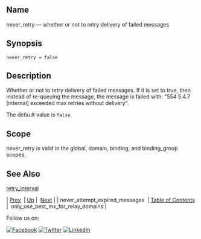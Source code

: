 <a name="conf.ref.never_retry"></a>
## Name

never_retry — whether or not to retry delivery of failed messages

## Synopsis

`never_retry = false`

<a name="idp25635520"></a>
## Description

Whether or not to retry delivery of failed messages. If it is set to true, then instead of re-queuing the message, the message is failed with: "554 5.4.7 [internal] exceeded max retries without delivery".

The default value is `false`.

<a name="idp25638448"></a>
## Scope

never_retry is valid in the global, domain, binding, and binding_group scopes.

<a name="idp25640320"></a>
## See Also

[retry_interval](conf.ref.retry_interval.php "retry_interval")

| [Prev](conf.ref.never_attempt_expired_messages.php)  | [Up](config.options.ref.php) |  [Next](conf.ref.only_use_best_mx_for_relay_domains.php) |
| never_attempt_expired_messages  | [Table of Contents](index.php) |  only_use_best_mx_for_relay_domains |

Follow us on:

[![Facebook](https://support.messagesystems.com/images/icon-facebook.png)](http://www.facebook.com/messagesystems) [![Twitter](https://support.messagesystems.com/images/icon-twitter.png)](http://twitter.com/#!/MessageSystems) [![LinkedIn](https://support.messagesystems.com/images/icon-linkedin.png)](http://www.linkedin.com/company/message-systems)